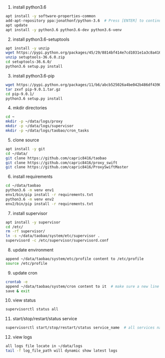 1. install python3.6
```bash
apt install -y software-properties-common
add-apt-repository ppa:jonathonf/python-3.6  # Press [ENTER] to continue
apt update
apt install -y python3.6 python3.6-dev python3.6-venv
```


2. install python3.6-setuptools
```bash
apt install -y unzip
wget https://pypi.python.org/packages/45/29/8814bf414e7cd1031e1a3c8a4169218376e284ea2553cc0822a6ea1c2d78/setuptools-36.6.0.zip#md5=74663b15117d9a2cc5295d76011e6fd1
unzip setuptools-36.6.0.zip
cd setuptools-36.6.0/
python3.6 setup.py install
```


3. install python3.6-pip
```bash
wget https://pypi.python.org/packages/11/b6/abcb525026a4be042b486df43905d6893fb04f05aac21c32c638e939e447/pip-9.0.1.tar.gz#md5=35f01da33009719497f01a4ba69d63c9
tar zxvf pip-9.0.1.tar.gz
cd pip-9.0.1/
python3.6 setup.py install
```


4. mkdir directories
```bash
cd ~
mkdir -p ~/data/logs/proxy
mkdir -p ~/data/logs/supervisor
mkdir -p ~/data/logs/taobao/cron_tasks
```


5. clone source
```bash
apt install -y git
cd ~/data/
git clone https://github.com/capric8416/taobao
git clone https://github.com/capric8416/proxy_swift
git clone https://github.com/capric8416/ProxySwiftMaster
```


6. install requirements
```bash
cd ~/data/taobao
python3.6 -m venv env1
env1/bin/pip install -r requirements.txt
python3.6 -m venv env2
env2/bin/pip install -r requirements.txt
```


7. install supervisor
```bash
apt install -y supervisor
cd /etc/
rm -rf supervisor/
ln -s ~/data/taobao/system/etc/supervisor .
supervisord -c /etc/supervisor/supervisord.conf
```


8. update environment
```bash
append ~/data/taobao/system/etc/profile content to /etc/profile
source /etc/profile
```


9. update cron
```bash
crontab -e
append ~/data/taobao/system/cron content to it  # make sure a new line at the end
save & exit
```


10. view status
```bash
supervisorctl status all
```


11. start/stop/restart/status service
```bash
supervisorctl start/stop/restart/status service_name  # all services name will shown when you type supervisorctl status all
```


12. view logs
```bash
all logs file locate in ~/data/logs
tail -f log_file_path will dynamic show latest logs
```



